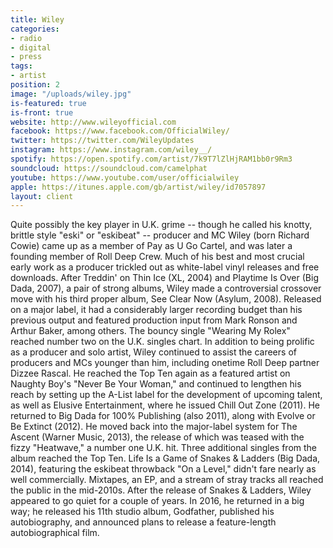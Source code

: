 ```yaml
---
title: Wiley
categories:
- radio
- digital
- press
tags:
- artist
position: 2
image: "/uploads/wiley.jpg"
is-featured: true
is-front: true
website: http://www.wileyofficial.com
facebook: https://www.facebook.com/OfficialWiley/
twitter: https://twitter.com/WileyUpdates
instagram: https://www.instagram.com/wiley__/
spotify: https://open.spotify.com/artist/7k9T7lZlHjRAM1bb0r9Rm3
soundcloud: https://soundcloud.com/camelphat
youtube: https://www.youtube.com/user/officialwiley
apple: https://itunes.apple.com/gb/artist/wiley/id7057897
layout: client
---
```


Quite possibly the key player in U.K. grime -- though he called his knotty, brittle style "eski" or "eskibeat" -- producer and MC Wiley (born Richard Cowie) came up as a member of Pay as U Go Cartel, and was later a founding member of Roll Deep Crew. Much of his best and most crucial early work as a producer trickled out as white-label vinyl releases and free downloads. After Treddin' on Thin Ice (XL, 2004) and Playtime Is Over (Big Dada, 2007), a pair of strong albums, Wiley made a controversial crossover move with his third proper album, See Clear Now (Asylum, 2008). Released on a major label, it had a considerably larger recording budget than his previous output and featured production input from Mark Ronson and Arthur Baker, among others. The bouncy single "Wearing My Rolex" reached number two on the U.K. singles chart. In addition to being prolific as a producer and solo artist, Wiley continued to assist the careers of producers and MCs younger than him, including onetime Roll Deep partner Dizzee Rascal. He reached the Top Ten again as a featured artist on Naughty Boy's "Never Be Your Woman," and continued to lengthen his reach by setting up the A-List label for the development of upcoming talent, as well as Elusive Entertainment, where he issued Chill Out Zone (2011). He returned to Big Dada for 100% Publishing (also 2011), along with Evolve or Be Extinct (2012). He moved back into the major-label system for The Ascent (Warner Music, 2013), the release of which was teased with the fizzy "Heatwave," a number one U.K. hit. Three additional singles from the album reached the Top Ten. Life Is a Game of Snakes & Ladders (Big Dada, 2014), featuring the eskibeat throwback "On a Level," didn't fare nearly as well commercially. Mixtapes, an EP, and a stream of stray tracks all reached the public in the mid-2010s. After the release of Snakes & Ladders, Wiley appeared to go quiet for a couple of years. In 2016, he returned in a big way; he released his 11th studio album, Godfather, published his autobiography, and announced plans to release a feature-length autobiographical film.
